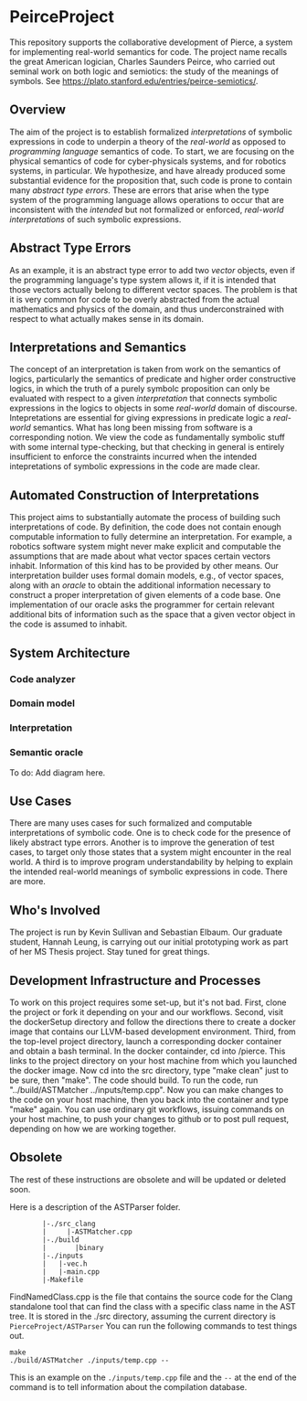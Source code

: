 # PeirceProject
This repository supports the collaborative development of Pierce, a system for implementing real-world semantics for code. The project name recalls the great American logician, Charles Saunders Peirce, who carried out seminal work on both logic and semiotics: the study of the meanings of symbols.  See https://plato.stanford.edu/entries/peirce-semiotics/. 

## Overview
The aim of the project is to establish formalized *interpretations* of symbolic expressions in code to underpin a theory of the *real-world* as opposed to *programming language* semantics of code. To start, we are focusing on the physical semantics of code for cyber-physicals systems, and for robotics systems, in particular. We hypothesize, and have already produced some substantial evidence for the proposition that, such code is prone to contain many *abstract type errors*. These are errors that arise when the type system of the programming language allows operations to occur that are inconsistent with the *intended* but not formalized or enforced, *real-world interpretations* of such symbolic expressions. 

## Abstract Type Errors
As an example, it is an abstract type error to add two *vector* objects, even if the programming language's type system allows it, if it is intended that those vectors actually belong to different vector spaces. The problem is that it is very common for code to be overly abstracted from the actual mathematics and physics of the domain, and thus underconstrained with respect to what actually makes sense in its domain. 

## Interpretations and Semantics
The concept of an interpretation is taken from work on the semantics of logics, particularly the semantics of predicate and higher order constructive logics, in which the truth of a purely symbolc proposition can only be evaluated with respect to a given *interpretation* that connects symbolic expressions in the logics to objects in some *real-world* domain of discourse. Intepretations are essential for giving expressions in predicate logic a *real-world* semantics. What has long been missing from software is a corresponding notion. We view the code as fundamentally symbolic stuff with some internal type-checking, but that checking in general is entirely insufficient to enforce the constraints incurred when the intended intepretations of symbolic expressions in the code are made clear.

## Automated Construction of Interpretations
This project aims to substantially automate the process of building such interpretations of code. By definition, the code does not contain enough computable information to fully determine an interpretation. For example, a robotics software system might never make explicit and computable the assumptions that are made about what vector spaces certain vectors inhabit. Information of this kind has to be provided by other means. Our interpretation builder uses formal domain models, e.g., of vector spaces, along with an *oracle* to obtain the additional information necessary to construct a proper interpretation of given elements of a code base. One implementation of our oracle asks the programmer for certain relevant additional bits of information such as the space that a given vector object in the code is assumed to inhabit.

## System Architecture

### Code analyzer
### Domain model
### Interpretation
### Semantic oracle

To do: Add diagram here.

## Use Cases
There are many uses cases for such formalized and computable interpretations of symbolic code. One is to check code for the presence of likely abstract type errors. Another is to improve the generation of test cases, to target only those states that a system might encounter in the real world. A third is to improve program understandability by helping to explain the intended real-world meanings of symbolic expressions in code. There are more.

## Who's Involved
The project is run by Kevin Sullivan and Sebastian Elbaum. Our graduate student, Hannah Leung, is carrying out our initial prototyping work as part of her MS Thesis project. Stay tuned for great things.

## Development Infrastructure and Processes
To work on this project requires some set-up, but it's not bad. First, clone the project or fork it depending on your and our workflows. Second, visit the dockerSetup directory and follow the directions there to create a docker image that contains our LLVM-based development environment. Third, from the top-level project directory, launch a corresponding docker container and obtain a bash terminal. In the docker containder, cd into /pierce. This links to the project directory on your host machine from which you launched the docker image. Now cd into the src directory, type "make clean" just to be sure, then "make". The code should build. To run the code, run "../build/ASTMatcher ../inputs/temp.cpp". Now you can make changes to the code on your host machine, then you back into the container and type "make" again. You can use ordinary git workflows, issuing commands on your host machine, to push your changes to github or to post pull request, depending on how we are working together.

## Obsolete 

The rest of these instructions are obsolete and will be updated or deleted soon.

Here is a description of the ASTParser folder. 
```path/to/ASTParser
		|-./src_clang
		|     |-ASTMatcher.cpp
		|-./build
		|       |binary
		|-./inputs
		|	|-vec.h
		|	|-main.cpp
		|-Makefile
```
FindNamedClass.cpp is the file that contains the source code for the Clang standalone tool that can find the class with a specific class name in the AST tree. It is stored in the ./src directory, assuming the current directory is `PierceProject/ASTParser` You can run the following commands to test things out.
```
make
./build/ASTMatcher ./inputs/temp.cpp --

```
This is an example on the `./inputs/temp.cpp` file and the `--` at the end of the command is to tell information about the compilation database. 




